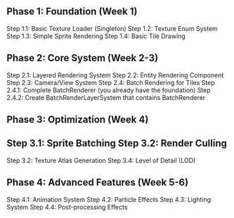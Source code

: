 ## Phase 1: Foundation (Week 1)

Step 1.1: Basic Texture Loader (Singleton)
Step 1.2: Texture Enum System
Step 1.3: Simple Sprite Rendering
Step 1.4: Basic Tile Drawing

## Phase 2: Core System (Week 2-3)

Step 2.1: Layered Rendering System
Step 2.2: Entity Rendering Component
Step 2.3: Camera/View System
Step 2.4: Batch Rendering for Tiles
    Step 2.4.1: Complete BatchRenderer (you already have the foundation)
    Step 2.4.2: Create BatchRenderLayerSystem that contains BatchRenderer

## Phase 3: Optimization (Week 4)

Step 3.1: Sprite Batching
Step 3.2: Render Culling
-------------------------------
Step 3.2: Texture Atlas Generation
Step 3.4: Level of Detail (LOD)

## Phase 4: Advanced Features (Week 5-6)

Step 4.1: Animation System
Step 4.2: Particle Effects
Step 4.3: Lighting System
Step 4.4: Post-processing Effects